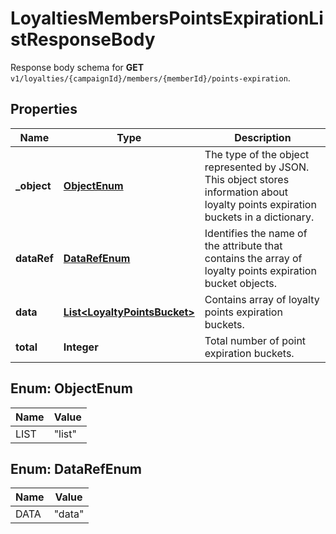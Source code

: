 

# LoyaltiesMembersPointsExpirationListResponseBody

Response body schema for **GET** `v1/loyalties/{campaignId}/members/{memberId}/points-expiration`.

## Properties

| Name | Type | Description |
|------------ | ------------- | ------------- |
|**_object** | [**ObjectEnum**](#ObjectEnum) | The type of the object represented by JSON. This object stores information about loyalty points expiration buckets in a dictionary. |
|**dataRef** | [**DataRefEnum**](#DataRefEnum) | Identifies the name of the attribute that contains the array of loyalty points expiration bucket objects. |
|**data** | [**List&lt;LoyaltyPointsBucket&gt;**](LoyaltyPointsBucket.md) | Contains array of loyalty points expiration buckets. |
|**total** | **Integer** | Total number of point expiration buckets. |



## Enum: ObjectEnum

| Name | Value |
|---- | -----|
| LIST | &quot;list&quot; |



## Enum: DataRefEnum

| Name | Value |
|---- | -----|
| DATA | &quot;data&quot; |



